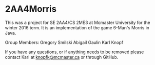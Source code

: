 # 2AA4Morris

This was a project for SE 2AA4/CS 2ME3 at Mcmaster University for the winter 2016 term. It is an implementation of the game 6-Man's Morris in Java. 

Group Members:
Gregory Smilski
Abigail Gaulin
Karl Knopf

If you have any questions, or if anything needs to be removed please contact Karl at knopfk@mcmaster.ca or through GitHub.
